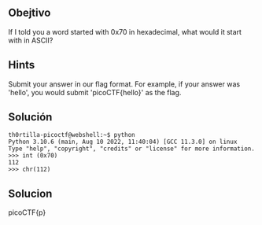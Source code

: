## Obejtivo
If I told you a word started with 0x70 in hexadecimal, what would it start with in ASCII?

## Hints
Submit your answer in our flag format. For example, if your answer was 'hello', you would submit 'picoCTF{hello}' as the flag.

## Solución
```
th0rtilla-picoctf@webshell:~$ python
Python 3.10.6 (main, Aug 10 2022, 11:40:04) [GCC 11.3.0] on linux
Type "help", "copyright", "credits" or "license" for more information.
>>> int (0x70)
112
>>> chr(112)
```
## Solucion
picoCTF{p}